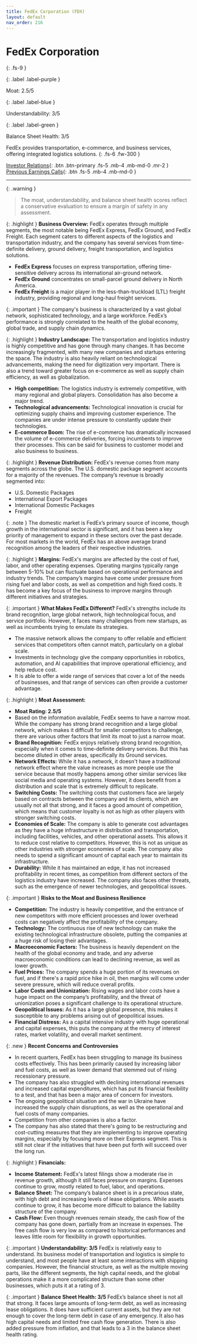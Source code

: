 ```yaml
---
title: FedEx Corporation (FDX)
layout: default
nav_order: 216
---
```


# FedEx Corporation
{: .fs-9 }

{: .label .label-purple }

Moat: 2.5/5

{: .label .label-blue }

Understandability: 3/5

{: .label .label-green }

Balance Sheet Health: 3/5

FedEx provides transportation, e-commerce, and business services, offering integrated logistics solutions.
{: .fs-6 .fw-300 }

[Investor Relations](https://www.google.com/search?q=FDX+investor+relations){: .btn .btn-primary .fs-5 .mb-4 .mb-md-0 .mr-2 }
[Previous Earnings Calls](https://discountingcashflows.com/company/FDX/transcripts/){: .btn .fs-5 .mb-4 .mb-md-0 }

---

{: .warning }
>The moat, understandability, and balance sheet health scores reflect a conservative evaluation to ensure a margin of safety in any assessment.



{: .highlight }
**Business Overview:**
FedEx operates through multiple segments, the most notable being FedEx Express, FedEx Ground, and FedEx Freight. Each segment caters to different aspects of the logistics and transportation industry, and the company has several services from time-definite delivery, ground delivery, freight transportation, and logistics solutions.
*   **FedEx Express** focuses on express transportation, offering time-sensitive delivery across its international air-ground network.
*   **FedEx Ground** concentrates on small-parcel ground delivery in North America.
*   **FedEx Freight** is a major player in the less-than-truckload (LTL) freight industry, providing regional and long-haul freight services.

{: .important }
The company's business is characterized by a vast global network, sophisticated technology, and a large workforce. FedEx’s performance is strongly correlated to the health of the global economy, global trade, and supply chain dynamics.
 

{: .highlight }
**Industry Landscape:**
The transportation and logistics industry is highly competitive and has gone through many changes. It has become increasingly fragmented, with many new companies and startups entering the space. The industry is also heavily reliant on technological advancements, making the need for digitization very important. There is also a trend toward greater focus on e-commerce as well as supply chain efficiency, as well as globalization.
*   **High competition:** The logistics industry is extremely competitive, with many regional and global players. Consolidation has also become a major trend.
*   **Technological advancements:** Technological innovation is crucial for optimizing supply chains and improving customer experience. The companies are under intense pressure to constantly update their technologies.
*    **E-commerce Boom:** The rise of e-commerce has dramatically increased the volume of e-commerce deliveries, forcing incumbents to improve their processes. This can be said for business to customer model and also business to business.

{: .highlight }
**Revenue Distribution:**
FedEx's revenue comes from many segments across the globe. The U.S. domestic package segment accounts for a majority of the revenues. The company’s revenue is broadly segmented into:
  * U.S. Domestic Packages
  * International Export Packages
  * International Domestic Packages
  * Freight

{: .note }
The domestic market is FedEx’s primary source of income, though growth in the international sector is significant, and it has been a key priority of management to expand in these sectors over the past decade. For most markets in the world, FedEx has an above average brand recognition among the leaders of their respective industries.

{: .highlight }
**Margins:**
FedEx's margins are affected by the cost of fuel, labor, and other operating expenses. Operating margins typically range between 5-10% but can fluctuate based on operational performance and industry trends. The company’s margins have come under pressure from rising fuel and labor costs, as well as competition and high fixed costs. It has become a key focus of the business to improve margins through different initiatives and strategies.

{: .important }
**What Makes FedEx Different?**
FedEx's strengths include its brand recognition, large global network, high technological focus, and service portfolio. However, it faces many challenges from new startups, as well as incumbents trying to emulate its strategies.  
  * The massive network allows the company to offer reliable and efficient services that competitors often cannot match, particularly on a global scale.
  * Investments in technology give the company opportunities in robotics, automation, and AI capabilities that improve operational efficiency, and help reduce cost.
  * It is able to offer a wide range of services that cover a lot of the needs of businesses, and that range of services can often provide a customer advantage.

{: .highlight }
**Moat Assessment:**
*   **Moat Rating: 2.5/5**
*   Based on the information available, FedEx seems to have a narrow moat. While the company has strong brand recognition and a large global network, which makes it difficult for smaller competitors to challenge, there are various other factors that limit its moat to just a narrow moat.
*   **Brand Recognition:** FedEx enjoys relatively strong brand recognition, especially when it comes to time-definite delivery services. But this has become diluted in other areas, specifically its Ground services.
*   **Network Effects:** While it has a network, it doesn't have a traditional network effect where the value increases as more people use the service because that mostly happens among other similar services like social media and operating systems. However, it does benefit from a distribution and scale that is extremely difficult to replicate.
*   **Switching Costs:** The switching costs that customers face are largely based on contracts between the company and its clients, which are usually not all that strong, and it faces a good amount of competition, which means that customer loyalty is not as high as other players with stronger switching costs.
*   **Economies of Scale:** The company is able to generate cost advantages as they have a huge infrastructure in distribution and transportation, including facilities, vehicles, and other operational assets. This allows it to reduce cost relative to competitors. However, this is not as unique as other industries with stronger economies of scale. The company also needs to spend a significant amount of capital each year to maintain its infrastructure.
*  **Durability:** While it has maintained an edge, it has not increased profitability in recent times, as competition from different sectors of the logistics industry have increased. The company also faces other threats, such as the emergence of newer technologies, and geopolitical issues.

{: .important }
**Risks to the Moat and Business Resilience**
*   **Competition:** The industry is heavily competitive, and the entrance of new competitors with more efficient processes and lower overhead costs can negatively affect the profitability of the company.
*   **Technology:** The continuous rise of new technology can make the existing technological infrastructure obsolete, putting the companies at a huge risk of losing their advantages.
*   **Macroeconomic Factors:** The business is heavily dependent on the health of the global economy and trade, and any adverse macroeconomic conditions can lead to declining revenue, as well as lower growth. 
*   **Fuel Prices:** The company spends a huge portion of its revenues on fuel, and if there's a rapid price hike in oil, then margins will come under severe pressure, which will reduce overall profits.
*   **Labor Costs and Unionization:** Rising wages and labor costs have a huge impact on the company’s profitability, and the threat of unionization poses a significant challenge to its operational structure.
*   **Geopolitical Issues:** As it has a large global presence, this makes it susceptible to any problems arising out of geopolitical issues.
*   **Financial Distress:** As a capital intensive industry with huge operational and capital expenses, this puts the company at the mercy of interest rates, market volatility, and overall market sentiment.

{: .new }
**Recent Concerns and Controversies**
 *  In recent quarters, FedEx has been struggling to manage its business costs effectively. This has been primarily caused by increasing labor and fuel costs, as well as lower demand that stemmed out of rising recessionary pressure. 
 *  The company has also struggled with declining international revenues and increased capital expenditures, which has put its financial flexibility to a test, and that has been a major area of concern for investors.
  * The ongoing geopolitical situation and the war in Ukraine have increased the supply chain disruptions, as well as the operational and fuel costs of many companies.
  * Competition from other companies is also a factor.
 *  The company has also stated that there's going to be restructuring and cost-cutting measures that they are implementing to improve operating margins, especially by focusing more on their Express segment. This is still not clear if the initiatives that have been put forth will succeed over the long run.

{: .highlight }
**Financials:**
*   **Income Statement:** FedEx's latest filings show a moderate rise in revenue growth, although it still faces pressure on margins. Expenses continue to grow, mostly related to fuel, labor, and operations.
*   **Balance Sheet:** The company’s balance sheet is in a precarious state, with high debt and increasing levels of lease obligations. While assets continue to grow, it has become more difficult to balance the liability structure of the company.
*   **Cash Flow:** Even though revenues remain steady, the cash flow of the company has gone down, partially from an increase in expenses. The free cash flow is very low as compared to historical performances and leaves little room for flexibility in growth opportunities.

{: .important }
**Understandability: 3/5**
FedEx is relatively easy to understand. Its business model of transportation and logistics is simple to understand, and most people have at least some interactions with shipping companies. However, the financial structure, as well as the multiple moving parts, like the different segments, the high capital needs, and the global operations make it a more complicated structure than some other businesses, which puts it at a rating of 3.

{: .important }
**Balance Sheet Health: 3/5**
FedEx’s balance sheet is not all that strong. It faces large amounts of long-term debt, as well as increasing lease obligations. It does have sufficient current assets, but they are not enough to cover the long-term debt in case of any emergency. It also has high capital needs and limited free cash flow generation. There is also added pressure from inflation, and that leads to a 3 in the balance sheet health rating.
